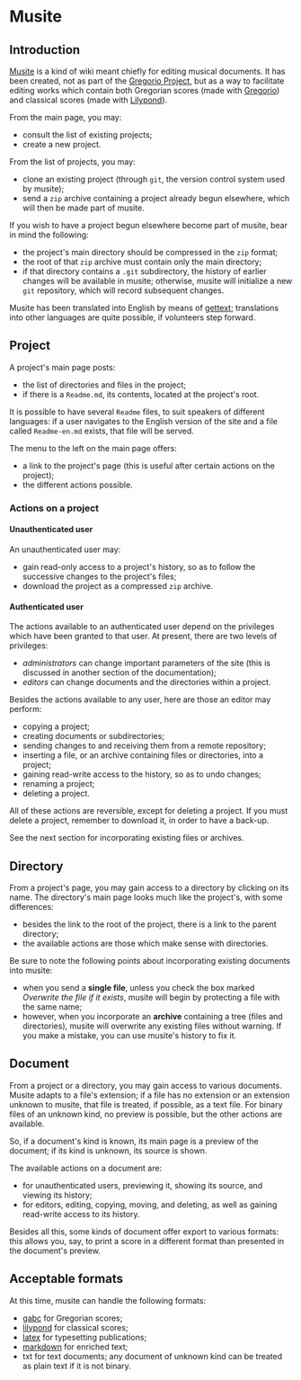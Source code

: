 Musite
======


Introduction
------------

[Musite](https://github.com/jperon/musite) is a kind of wiki meant
chiefly for editing musical documents. It has been created, not as
part of the [Gregorio Project](https://github.com/gregorio-project),
but as a way to facilitate editing works which contain both Gregorian
scores (made with [Gregorio](http://gregorio-project.github.io)) and
classical scores (made with [Lilypond](http://lilypond.org)).

From the main page, you may:

- consult the list of existing projects;
- create a new project.

From the list of projects, you may:

- clone an existing project (through `git`, the version control system
  used by musite);
- send a `zip` archive containing a project already begun elsewhere,
  which will then be made part of musite.

If you wish to have a project begun elsewhere become part of musite,
bear in mind the following:

- the project's main directory should be compressed in the `zip`
  format;
- the root of that `zip` archive must contain only the main directory;
- if that directory contains a `.git` subdirectory, the history of
  earlier changes will be available in musite; otherwise, musite will
  initialize a new `git` repository, which will record subsequent
  changes.

Musite has been translated into English by means of
[gettext](https://www.gnu.org/software/gettext); translations into
other languages are quite possible, if volunteers step forward.


Project
-------

A project's main page posts:

- the list of directories and files in the project;
- if there is a `Readme.md`, its contents, located at the project's
  root.

It is possible to have several `Readme` files, to suit speakers of
different languages: if a user navigates to the English version of the
site and a file called `Readme-en.md` exists, that file will be
served.

The menu to the left on the main page offers:

- a link to the project's page (this is useful after certain actions
  on the project);
- the different actions possible.

### Actions on a project

#### Unauthenticated user

An unauthenticated user may:

- gain read-only access to a project's history, so as to follow the
  successive changes to the project's files;
- download the project as a compressed `zip` archive.

#### Authenticated user

The actions available to an authenticated user depend on the
privileges which have been granted to that user. At present, there are
two levels of privileges:

- *administrators* can change important parameters of the site (this
  is discussed in another section of the documentation);
- *editors* can change documents and the directories within a project.

Besides the actions available to any user, here are those an editor
may perform:

- copying a project;
- creating documents or subdirectories;
- sending changes to and receiving them from a remote repository;
- inserting a file, or an archive containing files or directories,
  into a project;
- gaining read-write access to the history, so as to undo changes;
- renaming a project;
- deleting a project.

All of these actions are reversible, except for deleting a project. If
you must delete a project, remember to download it, in order to have a
back-up.

See the next section for incorporating existing files or archives.


Directory
---------

From a project's page, you may gain access to a directory by clicking
on its name. The directory's main page looks much like the project's,
with some differences:

- besides the link to the root of the project, there is a link to the
  parent directory;
- the available actions are those which make sense with directories.

Be sure to note the following points about incorporating existing
documents into musite:

- when you send a **single file**, unless you check the box marked
  *Overwrite the file if it exists*, musite will begin by protecting
  a file with the same name;
- however, when you incorporate an **archive** containing a tree
  (files and directories), musite will overwrite any existing files
  without warning. If you make a mistake, you can use musite's history
  to fix it.


Document
--------

From a project or a directory, you may gain access to various
documents. Musite adapts to a file's extension; if a file has no
extension or an extension unknown to musite, that file is treated, if
possible, as a text file. For binary files of an unknown kind, no
preview is possible, but the other actions are available.

So, if a document's kind is known, its main page is a preview of the
document; if its kind is unknown, its source is shown.

The available actions on a document are:

- for unauthenticated users, previewing it, showing its source, and
  viewing its history;
- for editors, editing, copying, moving, and deleting, as well as
  gaining read-write access to its history.

Besides all this, some kinds of document offer export to various
formats: this allows you, say, to print a score in a different format
than presented in the document's preview.


Acceptable formats
------------------

At this time, musite can handle the following formats:

- [gabc](http://gregorio-project.github.io/gabc/index.html) for
  Gregorian scores;
- [lilypond](www.lilypond.org/text-input.fr.html) for
  classical scores;
- [latex](www.latex-project.org) for typesetting publications;
- [markdown](commonmark.org) for enriched text;
- txt for text documents; any document of unknown kind can be treated
  as plain text if it is not binary.
